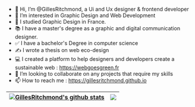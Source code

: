 - 👋 Hi, I’m @GillesRitchmond, a Ui and Ux designer & frontend developer
- 👀 I’m interested in Graphic Design and Web Development
- 🌱 I studied Graphic Design in France.
- 📚 I have a master's degree as a graphic and digital communication designer.
- ✅ I have a bachelor's Degree in computer science
- ✍ I wrote a thesis on web eco-design
- 💻 I created a platform to help designers and developers create a sustainable web : https://webgoesgreen.fr
- 💞️ I’m looking to collaborate on any projects that require my skills
- 📫 How to reach me : https://gillesritchmond.github.io

<!---
GillesRitchmond/GillesRitchmond is a ✨ special ✨ repository because its `README.md` (this file) appears on your GitHub profile.
You can click the Preview link to take a look at your changes.
--->

| <a href="https://github.com/anuraghazra/github-readme-stats"><img align="center" src="https://github-readme-stats.vercel.app/api?username=GillesRitchmond&show_icons=true&theme=gotham&hide_border=true" alt="GillesRitchmond's github stats" /></a> | <a href="https://github.com/clm-msch/github-readme-stats"><img align="center" src="https://github-readme-stats.vercel.app/api/top-langs/?username=GillesRitchmond&layout=compact&theme=gotham&hide_border=true" /></a> |
| ------------- | ------------- |
